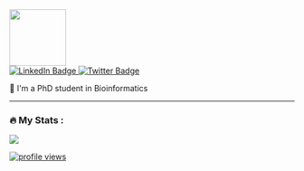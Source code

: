 <div id="header">
  <img src="https://media.giphy.com/media/3oKIPnAiaMCws8nOsE/giphy.gif" width="100"/>
</div>

<div id="badges">
  <a href="https://www.linkedin.com/in/chit-tong-lio-612b54129/">
    <img src="https://img.shields.io/badge/LinkedIn-blue?style=for-the-badge&logo=linkedin&logoColor=white" alt="LinkedIn Badge"/>
  </a>
  <a href="https://twitter.com/ChitLio">
    <img src="https://img.shields.io/badge/Twitter-blue?style=for-the-badge&logo=twitter&logoColor=white" alt="Twitter Badge"/>
  </a>
</div>


🔭 I'm a PhD student in Bioinformatics 

---

### :fire: My Stats :
<img align="lefttop" src="https://github-readme-stats.vercel.app/api?username=yollct&show_icons=true&icon_color=63bdbd&text_color=545454&bg_color=d1e6e9&hide_title=false" />  

<p align="left">
  <a href="https://github.com/antonkomarev/github-profile-views-counter" title="GitHub Profile Views Counter"><img src="https://komarev.com/ghpvc/?username=yollct&color=f0cda1&style=flat&label=PROFILE+VIEWS" alt="profile views"></a>
</p>
